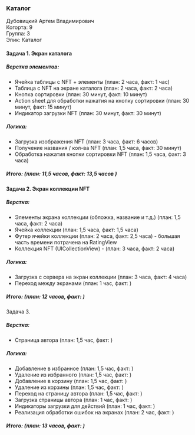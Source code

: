 ### Каталог
Дубовицкий Артем Владимирович  
Когорта: 9  
Группа: 3  
Эпик: Каталог  

#### Задача 1. Экран каталога
##### Верстка элементов:
- Ячейка таблицы с NFT + элементы (план: 2 часа, факт: 1 час)
- Таблица с NFT на экране каталога (план: 2 часа, факт: 2 часа)
- Кнопка сортировки (план: 30 минут, факт: 10 минут)
- Action sheet для обработки нажатия на кнопку сортировки (план: 30 минут, факт: 15 минут)
- Индикатор загрузки NFT (план: 30 минут, факт: 30 минут)

##### Логика:
- Загрузка изображения NFT (план: 3 часа, факт: 6 часов)
- Получение названия / кол-ва NFT (план: 1,5 часа, факт: 30 минут)
- Обработка нажатия кнопки сортировки NFT (план: 1,5 часа, факт: 3 часа)

##### Итого: (план: 11,5 часов, факт: 13,5 часов )

#### Задача 2. Экран коллекции NFT
##### Верстка:
- Элементы экрана коллекции (обложка, название и т.д.) (план: 1,5 часа, факт: 2 часа)
- Ячейка коллекции (план: 1,5 часа, факт: 1,5 часа) 
- Футер ячейки коллекции (план: 2 часа, факт: 2,5 часа) - большая часть времени потрачена на RatingView
- Коллекция NFT (UICollectionView) - (план: 3 часа, факт: 2 часа)

##### Логика:
- Загрузка с сервера на экран коллекции (план: 3 часа, факт: 4 часа)
- Переход между экранами (план: 1 час, факт: )

##### Итого: (план: 12 часов, факт: )

Задача 3.
##### Верстка:
- Страница автора (план: 1,5 час, факт: )

##### Логика:
- Добавление в избранное (план: 1,5 час, факт: )
- Удаление из избранного (план: 1,5 час, факт: )
- Добавление в корзину (план: 1,5 час, факт: )
- Удаление из корзины (план: 1,5 час, факт: )
- Переход на страницу автора (план: 1,5 час, факт: )
- Загрузка страницы автора (план: 1 час, факт: )
- Индикаторы загрузки для действий (план: 1 час, факт: )
- Реализация обработки ошибок на экранах (план: 2 час, факт: )

##### Итого: (план: 13 часов, факт: )
